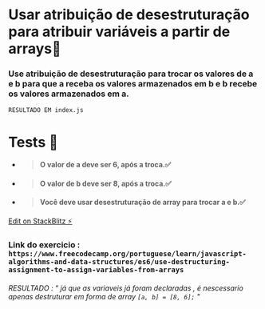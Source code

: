 # Usar atribuição de desestruturação para atribuir variáveis a partir de arrays🏴

### Use atribuição de desestruturação para trocar os valores de a e b para que a receba os valores armazenados em b e b recebe os valores armazenados em a.

`RESULTADO EM index.js`

# Tests 🏴

- > #### O valor de a deve ser 6, após a troca.✅
- > #### O valor de b deve ser 8, após a troca.✅
- > #### Você deve usar desestruturação de array para trocar a e b.✅

[Edit on StackBlitz ⚡️](https://stackblitz.com/edit/js-mqvbon)

### Link do exercicio : `https://www.freecodecamp.org/portuguese/learn/javascript-algorithms-and-data-structures/es6/use-destructuring-assignment-to-assign-variables-from-arrays `

###### _RESULTADO_ : " já que as variaveis já foram declaradas , é nescessario apenas destruturar em forma de array `[a, b] = [8, 6];` "
